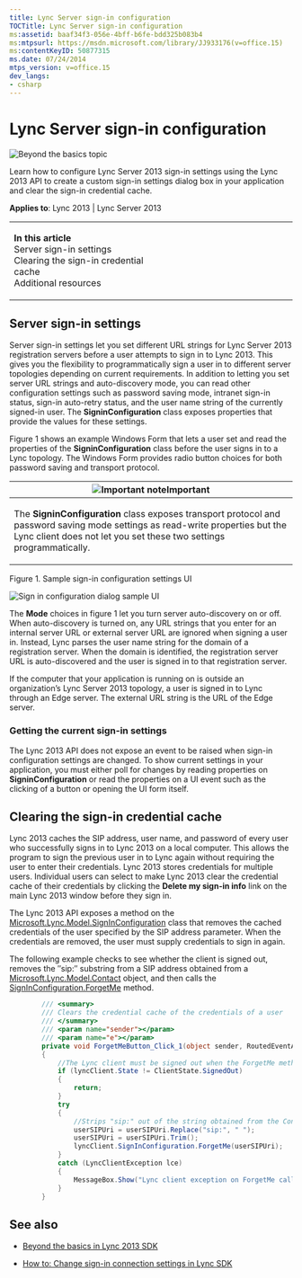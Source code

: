 ```yaml
---
title: Lync Server sign-in configuration
TOCTitle: Lync Server sign-in configuration
ms:assetid: baaf34f3-056e-4bff-b6fe-bdd325b083b4
ms:mtpsurl: https://msdn.microsoft.com/library/JJ933176(v=office.15)
ms:contentKeyID: 50877315
ms.date: 07/24/2014
mtps_version: v=office.15
dev_langs:
- csharp
---
```


# Lync Server sign-in configuration

![Beyond the basics topic](images/JJ937254.mod_icon_beyondbasics_long(Office.15).png "Beyond the basics topic")

Learn how to configure Lync Server 2013 sign-in settings using the Lync 2013 API to create a custom sign-in settings dialog box in your application and clear the sign-in credential cache.



**Applies to**: Lync 2013 | Lync Server 2013

<table>
<colgroup>
<col style="width: 50%" />
<col style="width: 50%" />
</colgroup>
<tbody>
<tr class="odd">
<td><p><strong>In this article</strong><br />
Server sign-in settings<br />
Clearing the sign-in credential cache<br />
Additional resources</p></td>
<td><p></p></td>
</tr>
</tbody>
</table>

## Server sign-in settings

Server sign-in settings let you set different URL strings for Lync Server 2013 registration servers before a user attempts to sign in to Lync 2013. This gives you the flexibility to programmatically sign a user in to different server topologies depending on current requirements. In addition to letting you set server URL strings and auto-discovery mode, you can read other configuration settings such as password saving mode, intranet sign-in status, sign-in auto-retry status, and the user name string of the currently signed-in user. The **SigninConfiguration** class exposes properties that provide the values for these settings.

Figure 1 shows an example Windows Form that lets a user set and read the properties of the **SigninConfiguration** class before the user signs in to a Lync topology. The Windows Form provides radio button choices for both password saving and transport protocol.

<table>
<colgroup>
<col style="width: 100%" />
</colgroup>
<thead>
<tr class="header">
<th><img src="images/JJ933089.alert_caution(Office.15).gif" title="Important note" alt="Important note" /><strong>Important</strong></th>
</tr>
</thead>
<tbody>
<tr class="odd">
<td><p>The <strong>SigninConfiguration</strong> class exposes transport protocol and password saving mode settings as read-write properties but the Lync client does not let you set these two settings programmatically.</p></td>
</tr>
</tbody>
</table>

Figure 1. Sample sign-in configuration settings UI

  
![Sign in configuration dialog sample UI](images/JJ933176.LyncClientSDK_ConnectionSettings_ConversationEvents(Office.15).jpg "Sign in configuration dialog sample UI")

The **Mode** choices in figure 1 let you turn server auto-discovery on or off. When auto-discovery is turned on, any URL strings that you enter for an internal server URL or external server URL are ignored when signing a user in. Instead, Lync parses the user name string for the domain of a registration server. When the domain is identified, the registration server URL is auto-discovered and the user is signed in to that registration server.

If the computer that your application is running on is outside an organization’s Lync Server 2013 topology, a user is signed in to Lync through an Edge server. The external URL string is the URL of the Edge server.

### Getting the current sign-in settings

The Lync 2013 API does not expose an event to be raised when sign-in configuration settings are changed. To show current settings in your application, you must either poll for changes by reading properties on **SigninConfiguration** or read the properties on a UI event such as the clicking of a button or opening the UI form itself.

## Clearing the sign-in credential cache

Lync 2013 caches the SIP address, user name, and password of every user who successfully signs in to Lync 2013 on a local computer. This allows the program to sign the previous user in to Lync again without requiring the user to enter their credentials. Lync 2013 stores credentials for multiple users. Individual users can select to make Lync 2013 clear the credential cache of their credentials by clicking the **Delete my sign-in info** link on the main Lync 2013 window before they sign in.

The Lync 2013 API exposes a method on the [Microsoft.Lync.Model.SignInConfiguration](https://msdn.microsoft.com/library/jj266969\(v=office.15\)) class that removes the cached credentials of the user specified by the SIP address parameter. When the credentials are removed, the user must supply credentials to sign in again.

The following example checks to see whether the client is signed out, removes the ″sip:″ substring from a SIP address obtained from a [Microsoft.Lync.Model.Contact](https://msdn.microsoft.com/library/jj266463\(v=office.15\)) object, and then calls the [SignInConfiguration.ForgetMe](https://msdn.microsoft.com/library/dn378085\(v=office.15\)) method.

```csharp
        /// <summary>
        /// Clears the credential cache of the credentials of a user
        /// </summary>
        /// <param name="sender"></param>
        /// <param name="e"></param>
        private void ForgetMeButton_Click_1(object sender, RoutedEventArgs e)
        {
            //The Lync client must be signed out when the ForgetMe method is called
            if (lyncClient.State != ClientState.SignedOut)
            {
                return;
            }
            try
            {
                //Strips "sip:" out of the string obtained from the Contact.Uri property
                userSIPUri = userSIPUri.Replace("sip:", " ");
                userSIPUri = userSIPUri.Trim();
                lyncClient.SignInConfiguration.ForgetMe(userSIPUri);
            }
            catch (LyncClientException lce)
            {
                MessageBox.Show("Lync client exception on ForgetMe call " + lce.Message);
            }
        }
```

## See also

  - [Beyond the basics in Lync 2013 SDK](beyond-the-basics-in-lync-2013-sdk.md)

  - [How to: Change sign-in connection settings in Lync SDK](how-to-change-sign-in-connection-settings-in-lync-sdk.md)

